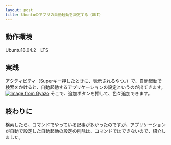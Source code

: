 ```yaml
---
layout: post
title: Ubuntuのアプリの自動起動を設定する（GUI）
---
```

## 動作環境
Ubuntu18.04.2　LTS
## 実践
アクティビティ（Superキー押したときに、表示されるやつ。）で、自動起動で検索をかけると、自動起動するアプリケーションの設定というのが出てきます。
[![Image from Gyazo](https://i.gyazo.com/24eba964cdddc9bfec95c2bc8c607c97.png)](https://gyazo.com/24eba964cdddc9bfec95c2bc8c607c97)
そこで、追加ボタンを押して、色々追加できます。
## 終わりに
検索したら、コマンドでやっている記事が多かったのですが、アプリケーションが自動で設定した自動起動の設定の削除は、コマンドではできないので、紹介しました。
 
